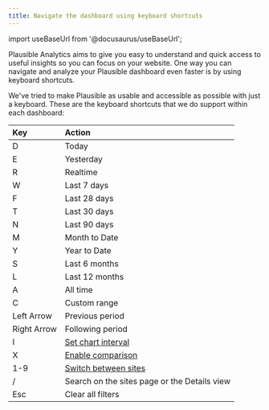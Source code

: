 ```yaml
---
title: Navigate the dashboard using keyboard shortcuts
---
```


import useBaseUrl from '@docusaurus/useBaseUrl';

Plausible Analytics aims to give you easy to understand and quick access to useful insights so you can focus on your website. One way you can navigate and analyze your Plausible dashboard even faster is by using keyboard shortcuts. 

We've tried to make Plausible as usable and accessible as possible with just a keyboard. These are the keyboard shortcuts that we do support within each dashboard:

| Key         | Action            |
| :---------- | :---------------- |
| D           | Today             |
| E           | Yesterday         |
| R           | Realtime          |
| W           | Last 7 days       |
| F           | Last 28 days      |
| T           | Last 30 days      |
| N           | Last 90 days      |
| M           | Month to Date     |
| Y           | Year to Date      |
| S           | Last 6 months     |
| L           | Last 12 months    |
| A           | All time          |
| C           | Custom range      |
| Left Arrow  | Previous period   |
| Right Arrow | Following period  |
| I           | [Set chart interval](guided-tour.md#set-a-different-chart-interval)      |
| X           | [Enable comparison](compare-stats.md) |
| 1-9         | [Switch between sites](landing-page.md#pin-your-most-used-sites-for-quick-access) |
| /           | Search on the sites page or the Details view |
| Esc         | Clear all filters |
